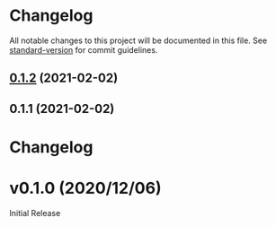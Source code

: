 # Changelog

All notable changes to this project will be documented in this file. See [standard-version](https://github.com/conventional-changelog/standard-version) for commit guidelines.

## [0.1.2](https://github.com/jluterek/orderno/compare/v0.1.1...v0.1.2) (2021-02-02)



## 0.1.1 (2021-02-02)



# Changelog

# v0.1.0 (2020/12/06)

Initial Release
